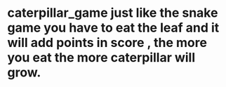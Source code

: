 # caterpillar_game just like the snake game you have to eat the leaf and it will add points in score , the more you eat the more caterpillar will grow.
